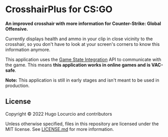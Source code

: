 # CrosshairPlus for CS:GO

**An improved crosshair with more information for Counter-Strike: Global Offensive.**

Currently displays health and ammo in your clip in close vicinity to the crosshair,
so you don't have to look at your screen's corners to know this information anymore.

This application uses the
[Game State Integration](https://developer.valvesoftware.com/wiki/Counter-Strike:_Global_Offensive_Game_State_Integration)
API to communicate with the game. This means
**this application works in online games and is VAC-safe**.

**Note:** This application is still in early stages and isn't meant to be used in production.

## License

Copyright © 2022 Hugo Locurcio and contributors

Unless otherwise specified, files in this repository are licensed under the
MIT license. See [LICENSE.md](LICENSE.md) for more information.

